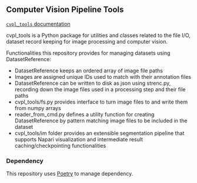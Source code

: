 ## Computer Vision Pipeline Tools

[`cvpl_tools` documentation](https://www.khanlab.ca/cvpl_tools/API/napari_zarr.html)

cvpl_tools is a Python package for utilities and classes related to the file I/O, dataset record keeping for image processing and computer vision.

Functionalities this repository provides for managing datasets using DatasetReference:
- DatasetReference keeps an ordered array of image file paths
- Images are assigned unique IDs used to match with their annotation files
- DatasetReference can be written to disk as json using strenc.py, recording down the image files used in a processing step and their file paths
- cvpl_tools/fs.py provides interface to turn image files to and write them from numpy arrays
- reader_from_cmd.py defines a utility function for creating DatasetReference by pattern matching image files to be included in the dataset
- cvpl_tools/im folder provides an extensible segmentation pipeline that supports Napari visualization and intermediate result caching/checkpointing functionalities

### Dependency
This repository uses [Poetry](https://python-poetry.org/docs/) to manage dependency.